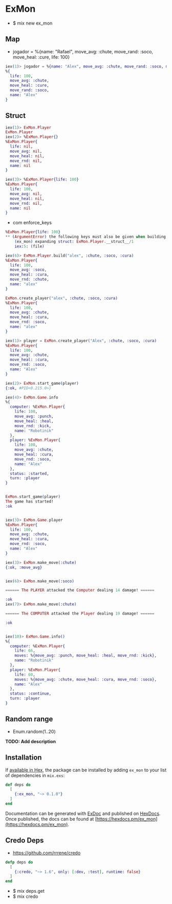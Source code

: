 # ExMon

- $ mix new ex_mon

## Map
- jogador = %{name: "Rafael", move_avg: :chute, move_rand: :soco, move_heal: :cure, life: 100}
```elixir
iex(1)> jogador = %{name: "Alex", move_avg: :chute, move_rand: :soco, move_heal: :cure, life: 100}
%{
  life: 100,
  move_avg: :chute,
  move_heal: :cure,
  move_rand: :soco,
  name: "Alex"
}
```

## Struct
```elixir
iex(1)> ExMon.Player
ExMon.Player
iex(2)> %ExMon.Player{}
%ExMon.Player{
  life: nil,
  move_avg: nil,
  move_heal: nil,
  move_rnd: nil,
  name: nil
} 

iex(3)> %ExMon.Player{life: 100}
%ExMon.Player{
  life: 100,
  move_avg: nil,
  move_heal: nil,
  move_rnd: nil,
  name: nil
}
```
- com enforce_keys
```elixir
%ExMon.Player{life: 100}
** (ArgumentError) the following keys must also be given when building struct ExMon.Player: [:name, :move_rnd, :move_avg, :move_heal]
    (ex_mon) expanding struct: ExMon.Player.__struct__/1
    iex:5: (file)
```
```elixir
iex(6)> ExMon.Player.build("alex", :chute, :soco, :cura)
%ExMon.Player{
  life: 100,
  move_avg: :soco,
  move_heal: :cura,
  move_rnd: :chute,
  name: "alex"
}

ExMon.create_player("alex", :chute, :soco, :cura)
%ExMon.Player{
  life: 100,
  move_avg: :chute,
  move_heal: :cura,
  move_rnd: :soco,
  name: "alex"
}

iex(1)> player = ExMon.create_player("Alex", :chute, :soco, :cura)
%ExMon.Player{
  life: 100,
  move_avg: :chute,
  move_heal: :cura,
  move_rnd: :soco,
  name: "Alex"
}

iex(2)> ExMon.start_game(player)
{:ok, #PID<0.215.0>}

iex(4)> ExMon.Game.info
%{
  computer: %ExMon.Player{
    life: 100,
    move_avg: :punch,
    move_heal: :heal,
    move_rnd: :kick,
    name: "Robotinik"
  },
  player: %ExMon.Player{
    life: 100, 
    move_avg: :chute,
    move_heal: :cura,
    move_rnd: :soco,
    name: "Alex"
  },
  status: :started,
  turn: :player
}


ExMon.start_game(player)
The game has started!
:ok


iex(3)> ExMon.Game.player
%ExMon.Player{
  life: 100,
  move_avg: :chute,
  move_heal: :cura,
  move_rnd: :soco,
  name: "Alex"
}

iex(3)> ExMon.make_move(:chute)
{:ok, :move_avg}


iex(6)> ExMon.make_move(:soco)

====== The PLAYER attacked the Computer dealing 14 damage! ======

:ok
iex(7)> ExMon.make_move(:chute)

====== The COMPUTER attacked the Player dealing 19 damage! ======

:ok


iex(10)> ExMon.Game.info()
%{
  computer: %ExMon.Player{
    life: 66,
    moves: %{move_avg: :punch, move_heal: :heal, move_rnd: :kick},
    name: "Robotinik"
  },
  player: %ExMon.Player{
    life: 60,
    moves: %{move_avg: :chute, move_heal: :cura, move_rnd: :soco},
    name: "Alex"
  },
  status: :continue,
  turn: :player
}

```

## Random range
- Enum.random(1..20)

**TODO: Add description**

## Installation

If [available in Hex](https://hex.pm/docs/publish), the package can be installed
by adding `ex_mon` to your list of dependencies in `mix.exs`:

```elixir
def deps do
  [
    {:ex_mon, "~> 0.1.0"}
  ]
end
```

Documentation can be generated with [ExDoc](https://github.com/elixir-lang/ex_doc)
and published on [HexDocs](https://hexdocs.pm). Once published, the docs can
be found at [https://hexdocs.pm/ex_mon](https://hexdocs.pm/ex_mon).


## Credo Deps
- https://github.com/rrrene/credo

```elixir
defp deps do
  [
    {:credo, "~> 1.6", only: [:dev, :test], runtime: false}
  ]
end
```
- $ mix deps.get
- $ mix credo